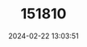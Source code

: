 ---
title: "151810"
category: "Pilosocereus lanuginosus"
draft: false
date: 2024-02-22 13:03:51
languages:
  Undetermined: ["Kadushi di pushi"]
---